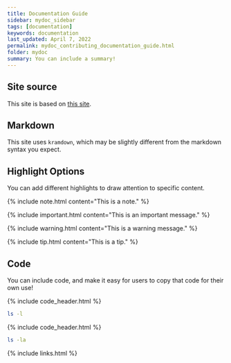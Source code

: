 ```yaml
---
title: Documentation Guide
sidebar: mydoc_sidebar
tags: [documentation]
keywords: documentation
last_updated: April 7, 2022
permalink: mydoc_contributing_documentation_guide.html
folder: mydoc
summary: You can include a summary!
---
```

## Site source
This site is based on [this site](https://idratherbewriting.com/documentation-theme-jekyll/index.html).

## Markdown
This site uses `kramdown`, which may be slightly different from the markdown syntax you expect.


## Highlight Options
You can add different highlights to draw attention to specific content.

{% include note.html content="This is a note." %}

{% include important.html content="This is an important message." %}

{% include warning.html content="This is a warning message." %}

{% include tip.html content="This is a tip." %}


## Code
You can include code, and make it easy for users to copy that code for their own use!

{% include code_header.html %}
```bash
ls -l
```

{% include code_header.html %}
```bash
ls -la
```

{% include links.html %}
